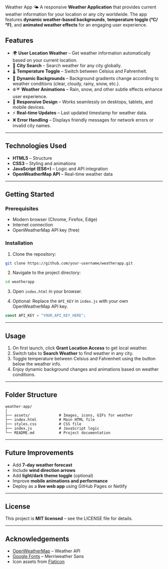 Weather App 🌤️
A responsive **Weather Application** that provides current weather information for your location or any city worldwide. The app features **dynamic weather-based backgrounds**, **temperature toggle (°C/°F)**, and **animated weather effects** for an engaging user experience.

## **Features**

* 🌍 **User Location Weather** – Get weather information automatically based on your current location.
* 🔎 **City Search** – Search weather for any city globally.
* 🌡️ **Temperature Toggle** – Switch between Celsius and Fahrenheit.
* 🎨 **Dynamic Backgrounds** – Background gradients change according to weather conditions (clear, cloudy, rainy, snow, etc.).
* ❄️☔ **Weather Animations** – Rain, snow, and other subtle effects enhance user experience.
* 📱 **Responsive Design** – Works seamlessly on desktops, tablets, and mobile devices.
* ⚡ **Real-time Updates** – Last updated timestamp for weather data.
* ❌ **Error Handling** – Displays friendly messages for network errors or invalid city names.


---

## **Technologies Used**

* **HTML5** – Structure
* **CSS3** – Styling and animations
* **JavaScript (ES6+)** – Logic and API integration
* **OpenWeatherMap API** – Real-time weather data

---

## **Getting Started**

### **Prerequisites**

* Modern browser (Chrome, Firefox, Edge)
* Internet connection
* OpenWeatherMap API key (free)

### **Installation**

1. Clone the repository:

```bash
git clone https://github.com/your-username/weatherapp.git
```

2. Navigate to the project directory:

```bash
cd weatherapp
```

3. Open `index.html` in your browser.

4. Optional: Replace the `API_KEY` in `index.js` with your own OpenWeatherMap API key.

```js
const API_KEY = "YOUR_API_KEY_HERE";
```

---

## **Usage**

1. On first launch, click **Grant Location Access** to get local weather.
2. Switch tabs to **Search Weather** to find weather in any city.
3. Toggle temperature between Celsius and Fahrenheit using the button below the weather info.
4. Enjoy dynamic background changes and animations based on weather conditions.

---

## **Folder Structure**

```
weather-app/
│
├── assets/             # Images, icons, GIFs for weather
├── index.html          # Main HTML file
├── styles.css          # CSS file
├── index.js            # JavaScript logic
└── README.md           # Project documentation
```

---

## **Future Improvements**

* Add **7-day weather forecast**
* Include **wind direction arrows**
* Add **light/dark theme toggle** (optional)
* Improve **mobile animations and performance**
* Deploy as a **live web app** using GitHub Pages or Netlify

---

## **License**

This project is **MIT licensed** – see the LICENSE file for details.

---

## **Acknowledgements**

* [OpenWeatherMap](https://openweathermap.org/) – Weather API
* [Google Fonts](https://fonts.google.com/) – Merriweather Sans
* Icon assets from [Flaticon](https://www.flaticon.com/)


